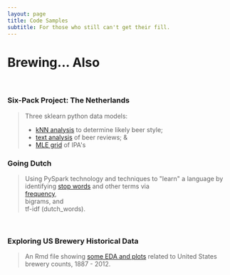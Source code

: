 ```yaml
---
layout: page
title: Code Samples
subtitle: For those who still can't get their fill.
---
```


# Brewing... Also

<br>

### Six-Pack Project: The Netherlands
> Three sklearn python data models: <br>
>
> * [kNN analysis](six_pack_LOC_nb) to determine likely beer style; <br>
> * [text analysis](six_pack_deMolen) of beer reviews; & <br>
> * [MLE grid](six_pack_tIJ) of IPA's <br>


### Going Dutch
> Using PySpark technology and techniques to "learn" a language by identifying [stop words](dutch_stop_words) and other terms via <br>
> <a href="/code/dutch_words/#all-without-stop-words">frequency</a>, <br>
> bigrams, and <br>
> tf-idf (dutch_words).
<br>

### Exploring US Brewery Historical Data
> An Rmd file showing [some EDA and plots](us_breweries_bj) related to United States brewery counts, 1887 - 2012.
